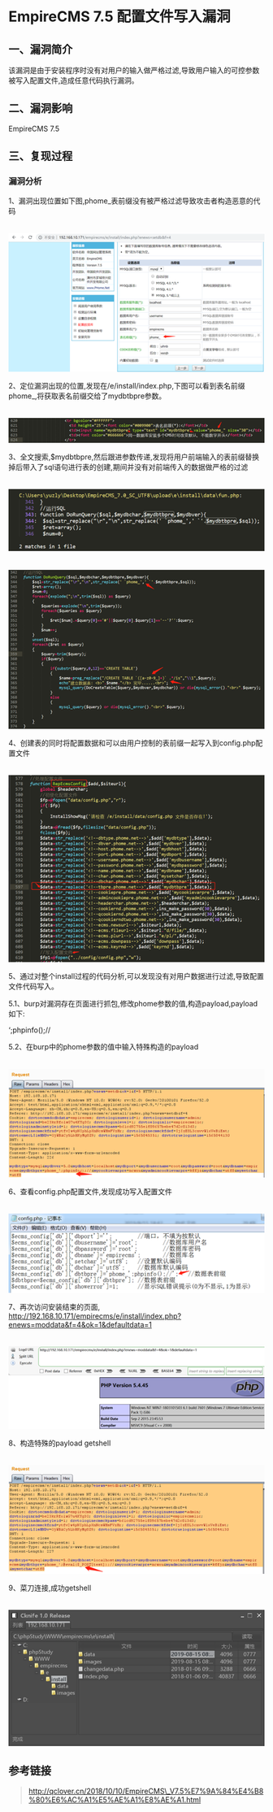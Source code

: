 EmpireCMS 7.5 配置文件写入漏洞
==============================

一、漏洞简介
------------

该漏洞是由于安装程序时没有对用户的输入做严格过滤,导致用户输入的可控参数被写入配置文件,造成任意代码执行漏洞。

二、漏洞影响
------------

EmpireCMS 7.5

三、复现过程
------------

### 漏洞分析

1、漏洞出现位置如下图,phome_表前缀没有被严格过滤导致攻击者构造恶意的代码

　　![img](.resource/EmpireCMS%207.5%20%E9%85%8D%E7%BD%AE%E6%96%87%E4%BB%B6%E5%86%99%E5%85%A5%E6%BC%8F%E6%B4%9E/media/c7beff56f6faabdad2bee689227611e9b6c.png)

2、定位漏洞出现的位置,发现在/e/install/index.php,下图可以看到表名前缀phome_,将获取表名前缀交给了mydbtbpre参数。

　　![img](.resource/EmpireCMS%207.5%20%E9%85%8D%E7%BD%AE%E6%96%87%E4%BB%B6%E5%86%99%E5%85%A5%E6%BC%8F%E6%B4%9E/media/9f060721d9ed93cf1ad2820e2dbf21d7554.png)

3、全文搜索,$mydbtbpre,然后跟进参数传递,发现将用户前端输入的表前缀替换掉后带入了sql语句进行表的创建,期间并没有对前端传入的数据做严格的过滤

　　![img](.resource/EmpireCMS%207.5%20%E9%85%8D%E7%BD%AE%E6%96%87%E4%BB%B6%E5%86%99%E5%85%A5%E6%BC%8F%E6%B4%9E/media/fdd7d9f6ce951861d03919c638077917b37.png)

　　![img](.resource/EmpireCMS%207.5%20%E9%85%8D%E7%BD%AE%E6%96%87%E4%BB%B6%E5%86%99%E5%85%A5%E6%BC%8F%E6%B4%9E/media/b116de83cb3b8b512c8afa8eae97e2e340b.png)

4、创建表的同时将配置数据和可以由用户控制的表前缀一起写入到config.php配置文件

　　![img](.resource/EmpireCMS%207.5%20%E9%85%8D%E7%BD%AE%E6%96%87%E4%BB%B6%E5%86%99%E5%85%A5%E6%BC%8F%E6%B4%9E/media/be582ea8422c6a7d59506beff33c19074eb.png)

5、通过对整个install过程的代码分析,可以发现没有对用户数据进行过滤,导致配置文件代码写入。

5.1、burp对漏洞存在页面进行抓包,修改phome参数的值,构造payload,payload如下:

‘;phpinfo();//

5.2、在burp中的phome参数的值中输入特殊构造的payload

　　![img](.resource/EmpireCMS%207.5%20%E9%85%8D%E7%BD%AE%E6%96%87%E4%BB%B6%E5%86%99%E5%85%A5%E6%BC%8F%E6%B4%9E/media/b188b7ef4bc35fe99964f64c9253eb3ef8c.png)

6、查看config.php配置文件,发现成功写入配置文件

　　![img](.resource/EmpireCMS%207.5%20%E9%85%8D%E7%BD%AE%E6%96%87%E4%BB%B6%E5%86%99%E5%85%A5%E6%BC%8F%E6%B4%9E/media/13dc7505eb0f3d38971a0ad5aa482ed6c06.png)

7、再次访问安装结束的页面, http://192.168.10.171/empirecms/e/install/index.php?enews=moddata&f=4&ok=1&defaultdata=1

　　![img](.resource/EmpireCMS%207.5%20%E9%85%8D%E7%BD%AE%E6%96%87%E4%BB%B6%E5%86%99%E5%85%A5%E6%BC%8F%E6%B4%9E/media/f6d307b9cdf4c99e5c11f2c0984a1d03045.png)

8、构造特殊的payload getshell

　　![img](.resource/EmpireCMS%207.5%20%E9%85%8D%E7%BD%AE%E6%96%87%E4%BB%B6%E5%86%99%E5%85%A5%E6%BC%8F%E6%B4%9E/media/fab62a4019dd772b64fe034ee6bfe35fa58.png)

9、菜刀连接,成功getshell

　　![img](.resource/EmpireCMS%207.5%20%E9%85%8D%E7%BD%AE%E6%96%87%E4%BB%B6%E5%86%99%E5%85%A5%E6%BC%8F%E6%B4%9E/media/1592114-20190817185808239-1484058557.png)

 

参考链接
--------

> http://qclover.cn/2018/10/10/EmpireCMS\_V7.5%E7%9A%84%E4%B8%80%E6%AC%A1%E5%AE%A1%E8%AE%A1.html
